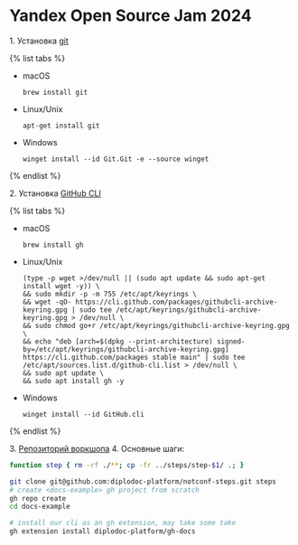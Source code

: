 # Yandex Open Source Jam 2024

1\. Установка [git](https://git-scm.com/downloads)

{% list tabs %}

- macOS

  ```
  brew install git
  ```
- Linux/Unix

  ```
  apt-get install git
  ```
- Windows

  ```
  winget install --id Git.Git -e --source winget
  ```
  
{% endlist %}

2\. Установка [GitHub CLI](https://github.com/cli/cli)

{% list tabs %}

- macOS

  ```
  brew install gh
  ```
- Linux/Unix

    ```
    (type -p wget >/dev/null || (sudo apt update && sudo apt-get install wget -y)) \
    && sudo mkdir -p -m 755 /etc/apt/keyrings \
    && wget -qO- https://cli.github.com/packages/githubcli-archive-keyring.gpg | sudo tee /etc/apt/keyrings/githubcli-archive-keyring.gpg > /dev/null \
    && sudo chmod go+r /etc/apt/keyrings/githubcli-archive-keyring.gpg \
    && echo "deb [arch=$(dpkg --print-architecture) signed-by=/etc/apt/keyrings/githubcli-archive-keyring.gpg] https://cli.github.com/packages stable main" | sudo tee /etc/apt/sources.list.d/github-cli.list > /dev/null \
    && sudo apt update \
    && sudo apt install gh -y
    ```
- Windows

  ```
  winget install --id GitHub.cli
  ```
  
{% endlist %}

3\. [Репозиторий воркшопа](https://github.com/diplodoc-platform/notconf-steps)
4\. Основные шаги:
```bash
function step { rm -rf ./**; cp -fr ../steps/step-$1/ .; }

git clone git@github.com:diplodoc-platform/notconf-steps.git steps
# create <docs-example> gh project from scratch
gh repo create
cd docs-example

# install our cli as an gh extension, may take some take
gh extension install diplodoc-platform/gh-docs
```
